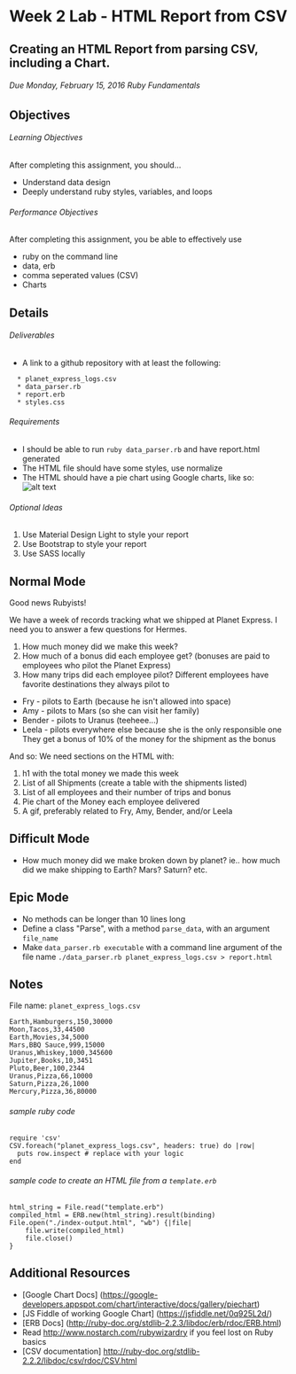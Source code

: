 # Week 2 Lab - HTML Report from CSV
## Creating an HTML Report from parsing CSV, including a Chart.
###### Due Monday, February 15, 2016  Ruby Fundamentals

## Objectives
###### Learning Objectives
After completing this assignment, you should…
* Understand data design
* Deeply understand ruby styles, variables, and loops

###### Performance Objectives
After completing this assignment, you be able to effectively use
* ruby on the command line
* data, erb
* comma seperated values (CSV)
* Charts

## Details
###### Deliverables
* A link to a github repository with at least the following:
```
  * planet_express_logs.csv
  * data_parser.rb
  * report.erb
  * styles.css
```
###### Requirements
* I should be able to run `ruby data_parser.rb` and have report.html generated
* The HTML file should have some styles, use normalize
* The HTML should have a pie chart using Google charts, like so:
![alt text][logo]

[logo]: http://i.imgur.com/8trAn2j.png "Chart"

###### Optional Ideas
1. Use Material Design Light to style your report
2. Use Bootstrap to style your report
3. Use SASS locally

## Normal Mode
Good news Rubyists!

We have a week of records tracking what we shipped at Planet Express. I need you to answer a few questions for Hermes.

1. How much money did we make this week?
2. How much of a bonus did each employee get? (bonuses are paid to employees who pilot the Planet Express)
3. How many trips did each employee pilot?
Different employees have favorite destinations they always pilot to

* Fry - pilots to Earth (because he isn't allowed into space)
* Amy - pilots to Mars (so she can visit her family)
* Bender - pilots to Uranus (teeheee...)
* Leela - pilots everywhere else because she is the only responsible one
They get a bonus of 10% of the money for the shipment as the bonus

And so: We need sections on the HTML with:

1. h1 with the total money we made this week
2. List of all Shipments (create a table with the shipments listed)
3. List of all employees and their number of trips and bonus
4. Pie chart of the Money each employee delivered
5. A gif, preferably related to Fry, Amy, Bender, and/or Leela

## Difficult Mode
* How much money did we make broken down by planet? ie.. how much did we make shipping to Earth? Mars? Saturn? etc.

## Epic Mode
* No methods can be longer than 10 lines long
* Define a class "Parse", with a method `parse_data`, with an argument `file_name`
* Make `data_parser.rb executable` with a command line argument of the file name `./data_parser.rb planet_express_logs.csv > report.html`

## Notes
File name: `planet_express_logs.csv`

```Destination,Shipment,Crates,Money
Earth,Hamburgers,150,30000
Moon,Tacos,33,44500
Earth,Movies,34,5000
Mars,BBQ Sauce,999,15000
Uranus,Whiskey,1000,345600
Jupiter,Books,10,3451
Pluto,Beer,100,2344
Uranus,Pizza,66,10000
Saturn,Pizza,26,1000
Mercury,Pizza,36,80000
```

###### sample ruby code
```
require 'csv'
CSV.foreach("planet_express_logs.csv", headers: true) do |row|
  puts row.inspect # replace with your logic
end
```
###### sample code to create an HTML file from a `template.erb`
```
html_string = File.read("template.erb")
compiled_html = ERB.new(html_string).result(binding)
File.open("./index-output.html", "wb") {|file|
    file.write(compiled_html)
    file.close()
}
```

## Additional Resources
* [Google Chart Docs] (https://google-developers.appspot.com/chart/interactive/docs/gallery/piechart)
* [JS Fiddle of working Google Chart] (https://jsfiddle.net/0q925L2d/)
* [ERB Docs] (http://ruby-doc.org/stdlib-2.2.3/libdoc/erb/rdoc/ERB.html)
* Read http://www.nostarch.com/rubywizardry if you feel lost on Ruby basics
* [CSV documentation] http://ruby-doc.org/stdlib-2.2.2/libdoc/csv/rdoc/CSV.html
